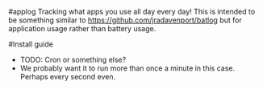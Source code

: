 #applog
Tracking what apps you use all day every day!
This is intended to be something similar to https://github.com/jradavenport/batlog but for application usage rather than battery usage.

#Install guide
- TODO: Cron or something else?
- We probably want it to run more than once a minute in this case.  Perhaps every second even.
